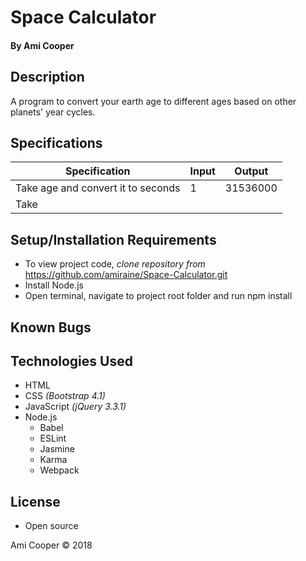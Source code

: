 # **Space Calculator**

#### By Ami Cooper

## Description
A program to convert your earth age to different ages based on other planets' year cycles.

## Specifications

| Specification | Input | Output |
| --- | --- | --- |
| Take age and convert it to seconds | 1 | 31536000 |
| Take

## Setup/Installation Requirements

* To view project code, _clone repository from_ https://github.com/amiraine/Space-Calculator.git
* Install Node.js
* Open terminal, navigate to project root folder and run npm install

## Known Bugs

## Technologies Used

* HTML
* CSS _(Bootstrap 4.1)_
* JavaScript _(jQuery 3.3.1)_
* Node.js
  * Babel
  * ESLint
  * Jasmine
  * Karma
  * Webpack

## License

* Open source

Ami Cooper © 2018
